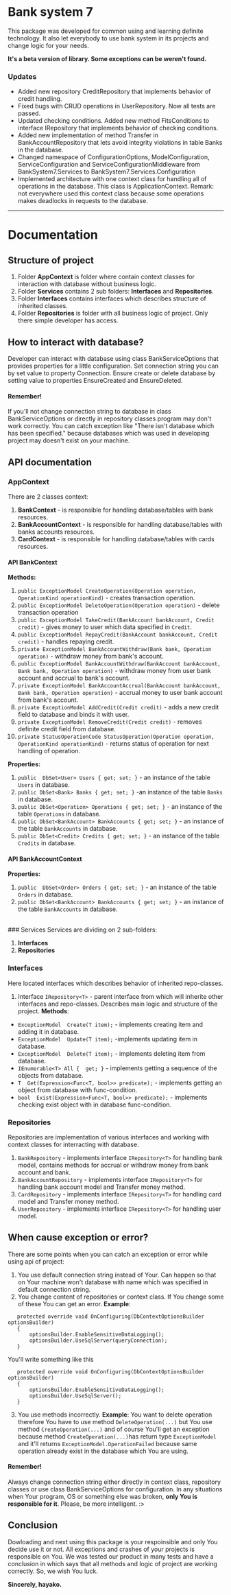
# Bank system 7
This package was developed for common using and learning definite technology.
It also let everybody to use bank system in its projects and change logic for your needs.

**It's a beta version of library. Some exceptions can be weren't found.**

### Updates
- Added new repository CreditRepository that implements behavior of credit handling.
- Fixed bugs with CRUD operations in UserRepository. Now all tests are passed.
- Updated checking conditions. Added new method FitsConditions to interface IRepository that implements behavior of checking conditions.
- Added new implementation of method Transfer in BankAccountRepository that lets avoid integrity violations in table Banks in the database.
- Changed namespace of ConfigurationOptions, ModelConfiguration, ServiceConfiguration and ServiceConfigurationMiddleware from BankSystem7.Services to BankSystem7.Services.Configuration
- Implemented architecture with one context class for handling all of operations in the database. This class is ApplicationContext. Remark: not everywhere used this context class because some operations makes deadlocks in requests to the database.
****
# Documentation

## Structure of project

 1. Folder **AppContext** is folder where contain context classes for interaction with database without business logic.
 2.  Folder **Services** contains 2 sub folders: **Interfaces** and **Repositories**.
 3.  Folder **Interfaces** contains interfaces which describes structure of inherited classes.
 4.  Folder **Repositories** is folder with all business logic of project. Only there simple developer has access.

## How to interact with database?
Developer can interact with database using class BankServiceOptions that provides properties for a little configuration. Set connection string you can by set value to property Connection. Ensure create or delete database by setting value to properties EnsureCreated and EnsureDeleted.
#### Remember!
If you'll not change connection string to database in class BankServiceOptions or directly in repository classes program may don't work correctly.
You can catch exception like "There isn't database which has been specified." because databases which was used in developing project may doesn't exist on your machine.

## API documentation
### AppContext
There are 2 classes context:

 1. **BankContext** - is responsible for handling database/tables with bank resources.
 2. **BankAccountContext** - is responsible for handling database/tables with banks accounts resources.
 3. **CardContext** - is responsible for handling database/tables with cards resources.


#### API BankContext

**Methods:**
 1. `public ExceptionModel CreateOperation(Operation operation,`     						     `OperationKind operationKind)` - creates transaction operation.
 2. `public ExceptionModel DeleteOperation(Operation operation)` - delete transaction operation
 3. `public ExceptionModel TakeCredit(BankAccount bankAccount, Credit credit)` - gives money to user which data specified in `Credit`.
 4. `public ExceptionModel RepayCredit(BankAccount bankAccount, Credit credit)` - handles repaying credit.
 5. `private ExceptionModel BankAccountWithdraw(Bank bank, Operation operation)` - withdraw money from bank's account.
 6. `public ExceptionModel BankAccountWithdraw(BankAccount bankAccount, Bank bank, Operation operation)` - withdraw money from user bank account and accrual to bank's account.
 7. `private ExceptionModel BankAccountAccrual(BankAccount bankAccount, Bank bank, Operation operation)` - accrual money to user bank account from bank's account.
 8. `private ExceptionModel AddCredit(Credit credit)` - adds a new credit field to database and binds it with user.
 9. `private ExceptionModel RemoveCredit(Credit credit)` - removes definite credit field from database.
 10. `private StatusOperationCode StatusOperation(Operation operation, OperationKind operationKind)` - returns status of operation for next handling of operation.

**Properties:**

 1. `public  DbSet<User> Users { get; set; }` - an instance of the table `Users` in database.
 2. `public DbSet<Bank> Banks { get; set; }` -an instance of the table `Banks` in database.
 3. `public DbSet<Operation> Operations { get; set; }` - an instance of the table `Operations` in database.
 4. `public DbSet<BankAccount> BankAccounts { get; set; }` - an instance of the table `BankAccounts` in database.
 5. `public DbSet<Credit> Credits { get; set; }` - an instance of the table `Credits` in database.
 
#### API BankAccountContext
**Properties:**

 1. `public  DbSet<Order> Orders { get; set; }` - an instance of the table `Orders` in database.
 2. `public DbSet<BankAccount> BankAccounts { get; set; }` - an instance of the table `BankAccounts` in database.
<br>
### Services
Services are dividing on 2 sub-folders:

 1. **Interfaces**
 2. **Repositories**

### Interfaces
Here located interfaces which describes behavior of inherited repo-classes.
 1. Interface `IRepository<T>` - parent interface from which will inherite other interfaces and repo-classes. Describes main logic and structure of the project.
 **Methods**:  
- `ExceptionModel  Create(T item);` - implements creating item and adding it in database. 
- `ExceptionModel  Update(T item);` -implements updating item in database.
- `ExceptionModel  Delete(T item);` - implements deleting item from database.
- `IEnumerable<T> All {  get; }` - implements getting a sequence of the objects from database.
-  `T  Get(Expression<Func<T, bool>> predicate);` - implements getting an object from database with func-condition.
-  `bool  Exist(Expression<Func<T, bool>> predicate);` - implements checking exist object with in database func-condition.

### Repositories
Repositories are implementation of various interfaces and working with context classes for interracting with database. 

 1. `BankRepository` - implements interface `IRepository<T>` for handling bank model, contains methods for accrual or withdraw money from bank account and bank.
 2. `BankAccountRepository` - implements interface `IRepository<T>` for handling bank account model and Transfer money method.
 3. `CardRepository` - implements interface `IRepository<T>` for handling card model and Transfer money method.
 4. `UserRepository` - implements interface `IRepository<T>` for handling user model.

## When cause exception or error?
There are some points when you can catch an exception or error while using api of project:

 1. You use default connection string instead of Your. Can happen so that on Your machine won't database with name which was specified in default connection string.
 2. You change content of repositories or context class. If You change some of these You can get an error. 
  **Example**: 
 ````
    protected override void OnConfiguring(DbContextOptionsBuilder optionsBuilder)
    {
        optionsBuilder.EnableSensitiveDataLogging();
        optionsBuilder.UseSqlServer(queryConnection);
    }
````
 You'll write something like this
 ````
    protected override void OnConfiguring(DbContextOptionsBuilder optionsBuilder)
    {
        optionsBuilder.EnableSensitiveDataLogging();
        optionsBuilder.UseSqlServer();
    }
````
 3. You use methods incorrectly. 
 **Example**:
 You want to delete operation therefore You have to use method `DeleteOperation(...)` but You use method `CreateOperation(...)`  and of course You'll get an exception because method `CreateOperation(...)`has return type `ExceptionModel` and it'll returns `ExceptionModel.OperationFailed` because same operation already exist in the database which You are using.

#### **Remember!**
Always change connection string either directly in context class, repository classes or use class BankServiceOptions for configuration.
In any situations when Your program, OS or something else was broken, **only You is responsible for it**. Please, be more intelligent. :>

## Conclusion

Dowloading and next using this package is your respoinsible and only You decide use it or not. All exceptions and crashes of your projects is responsible on You. We was tested our product in many tests and have a conclusion in which says that all methods and logic of project are working correctly. So, we wish You luck.

**Sincerely, hayako.**